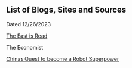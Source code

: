 ## List of Blogs, Sites and Sources

Dated 12/26/2023

[The East is Read](https://www.eastisread.com/p/chinas-local-govt-debt-in-2020-was)

The Economist

[Chinas Quest to become a Robot Superpower](https://www.economist.com/china/2023/12/20/chinas-quest-to-become-a-robot-superpower)

